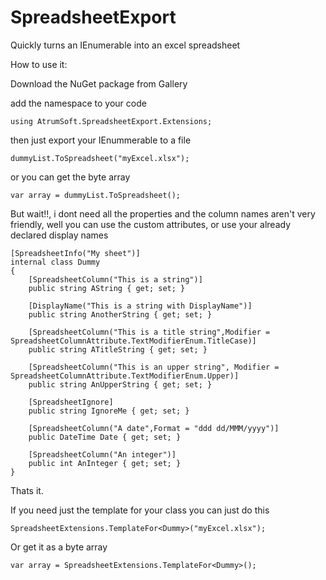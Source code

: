 # SpreadsheetExport

Quickly turns an IEnumerable into an excel spreadsheet

How to use it:

Download the NuGet package from Gallery

add the namespace to your code

    using AtrumSoft.SpreadsheetExport.Extensions;

then just export your IEnummerable to a file

    dummyList.ToSpreadsheet("myExcel.xlsx");

or you can get the byte array 

    var array = dummyList.ToSpreadsheet();


But wait!!, i dont need all the properties and the column names aren't very friendly, well you can use the custom attributes, or use your already declared display names

    [SpreadsheetInfo("My sheet")]
    internal class Dummy
    {
	    [SpreadsheetColumn("This is a string")]
	    public string AString { get; set; }
	    
	    [DisplayName("This is a string with DisplayName")]
	    public string AnotherString { get; set; }
	    
	    [SpreadsheetColumn("This is a title string",Modifier = SpreadsheetColumnAttribute.TextModifierEnum.TitleCase)]
	    public string ATitleString { get; set; }
	    
	    [SpreadsheetColumn("This is an upper string", Modifier = SpreadsheetColumnAttribute.TextModifierEnum.Upper)]
	    public string AnUpperString { get; set; }
	    
	    [SpreadsheetIgnore]
	    public string IgnoreMe { get; set; }
	    
	    [SpreadsheetColumn("A date",Format = "ddd dd/MMM/yyyy")]
	    public DateTime Date { get; set; }
	    
	    [SpreadsheetColumn("An integer")]
	    public int AnInteger { get; set; }
    }

Thats it.

If you need just the template for your class you can just do this

    SpreadsheetExtensions.TemplateFor<Dummy>("myExcel.xlsx");

Or get it as a byte array

    var array = SpreadsheetExtensions.TemplateFor<Dummy>();

